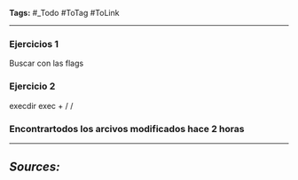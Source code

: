 **Tags:** #_Todo
#ToTag #ToLink 
- - -
### Ejercicios 1
Buscar con las flags
### Ejercicio 2 
execdir
exec
\+ / /
### Encontrartodos los arcivos modificados hace 2 horas
- - - 
## ***Sources:***